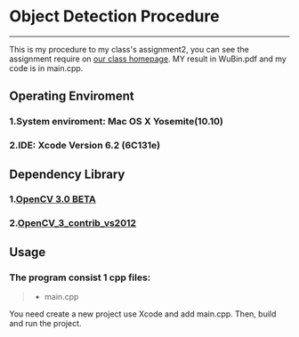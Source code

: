 # Object Detection Procedure

------
This is my procedure to my class's assignment2, you can see the assignment require on [our class homepage][3]. MY result in WuBin.pdf and my code is in main.cpp.

## Operating Enviroment

### 1.System enviroment: Mac OS X Yosemite(10.10)
### 2.IDE: Xcode Version 6.2 (6C131e)

## Dependency Library

### 1.[OpenCV 3.0 BETA][1]
### 2.[OpenCV_3_contrib_vs2012][2]

## Usage

### The program consist 1 cpp files:
>* main.cpp

You need create a new project use Xcode and add main.cpp. Then, build and run the project.

[1]:http://opencv.org/
[2]:https://github.com/Smorodov/OpenCV_3_contrib_vs2012
[3]:http://vision.ouc.edu.cn/~zhenghaiyong/courses/cv/2015spring/index.html
